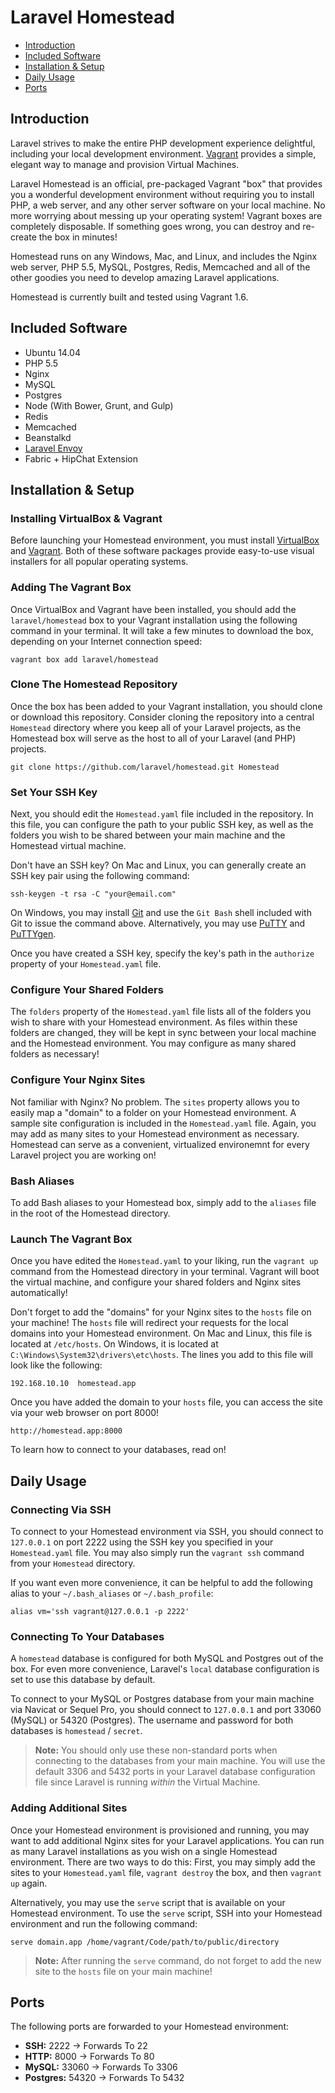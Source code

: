 # Laravel Homestead

- [Introduction](#introduction)
- [Included Software](#included-software)
- [Installation & Setup](#installation-and-setup)
- [Daily Usage](#daily-usage)
- [Ports](#ports)

<a name="introduction"></a>
## Introduction

Laravel strives to make the entire PHP development experience delightful, including your local development environment. [Vagrant](http://vagrantup.com) provides a simple, elegant way to manage and provision Virtual Machines.

Laravel Homestead is an official, pre-packaged Vagrant "box" that provides you a wonderful development environment without requiring you to install PHP, a web server, and any other server software on your local machine. No more worrying about messing up your operating system! Vagrant boxes are completely disposable. If something goes wrong, you can destroy and re-create the box in minutes!

Homestead runs on any Windows, Mac, and Linux, and includes the Nginx web server, PHP 5.5, MySQL, Postgres, Redis, Memcached and all of the other goodies you need to develop amazing Laravel applications.

Homestead is currently built and tested using Vagrant 1.6.

<a name="included-software"></a>
## Included Software

- Ubuntu 14.04
- PHP 5.5
- Nginx
- MySQL
- Postgres
- Node (With Bower, Grunt, and Gulp)
- Redis
- Memcached
- Beanstalkd
- [Laravel Envoy](/docs/ssh#envoy-task-runner)
- Fabric + HipChat Extension

<a name="installation-and-setup"></a>
## Installation & Setup

### Installing VirtualBox & Vagrant

Before launching your Homestead environment, you must install [VirtualBox](https://www.virtualbox.org/wiki/Downloads) and [Vagrant](http://www.vagrantup.com/downloads.html). Both of these software packages provide easy-to-use visual installers for all popular operating systems.

### Adding The Vagrant Box

Once VirtualBox and Vagrant have been installed, you should add the `laravel/homestead` box to your Vagrant installation using the following command in your terminal. It will take a few minutes to download the box, depending on your Internet connection speed:

	vagrant box add laravel/homestead

### Clone The Homestead Repository

Once the box has been added to your Vagrant installation, you should clone or download this repository. Consider cloning the repository into a central `Homestead` directory where you keep all of your Laravel projects, as the Homestead box will serve as the host to all of your Laravel (and PHP) projects.

	git clone https://github.com/laravel/homestead.git Homestead

### Set Your SSH Key

Next, you should edit the `Homestead.yaml` file included in the repository. In this file, you can configure the path to your public SSH key, as well as the folders you wish to be shared between your main machine and the Homestead virtual machine.

Don't have an SSH key? On Mac and Linux, you can generally create an SSH key pair using the following command:

	ssh-keygen -t rsa -C "your@email.com"

On Windows, you may install [Git](http://git-scm.com/) and use the `Git Bash` shell included with Git to issue the command above. Alternatively, you may use [PuTTY](http://www.chiark.greenend.org.uk/~sgtatham/putty/download.html) and [PuTTYgen](http://www.chiark.greenend.org.uk/~sgtatham/putty/download.html).

Once you have created a SSH key, specify the key's path in the `authorize` property of your `Homestead.yaml` file.

### Configure Your Shared Folders

The `folders` property of the `Homestead.yaml` file lists all of the folders you wish to share with your Homestead environment. As files within these folders are changed, they will be kept in sync between your local machine and the Homestead environment. You may configure as many shared folders as necessary!

### Configure Your Nginx Sites

Not familiar with Nginx? No problem. The `sites` property allows you to easily map a "domain" to a folder on your Homestead environment. A sample site configuration is included in the `Homestead.yaml` file. Again, you may add as many sites to your Homestead environment as necessary. Homestead can serve as a convenient, virtualized environemnt for every Laravel project you are working on!

### Bash Aliases

To add Bash aliases to your Homestead box, simply add to the `aliases` file in the root of the Homestead directory.

### Launch The Vagrant Box

Once you have edited the `Homestead.yaml` to your liking, run the `vagrant up` command from the Homestead directory in your terminal. Vagrant will boot the virtual machine, and configure your shared folders and Nginx sites automatically!

Don't forget to add the "domains" for your Nginx sites to the `hosts` file on your machine! The `hosts` file will redirect your requests for the local domains into your Homestead environment. On Mac and Linux, this file is located at `/etc/hosts`. On Windows, it is located at `C:\Windows\System32\drivers\etc\hosts`. The lines you add to this file will look like the following:

	192.168.10.10  homestead.app

Once you have added the domain to your `hosts` file, you can access the site via your web browser on port 8000!

	http://homestead.app:8000

To learn how to connect to your databases, read on!

<a name="daily-usage"></a>
## Daily Usage

### Connecting Via SSH

To connect to your Homestead environment via SSH, you should connect to `127.0.0.1` on port 2222 using the SSH key you specified in your `Homestead.yaml` file. You may also simply run the `vagrant ssh` command from your `Homestead` directory.

If you want even more convenience, it can be helpful to add the following alias to your `~/.bash_aliases` or `~/.bash_profile`:

	alias vm='ssh vagrant@127.0.0.1 -p 2222'

### Connecting To Your Databases

A `homestead` database is configured for both MySQL and Postgres out of the box. For even more convenience, Laravel's `local` database configuration is set to use this database by default.

To connect to your MySQL or Postgres database from your main machine via Navicat or Sequel Pro, you should connect to `127.0.0.1` and port 33060 (MySQL) or 54320 (Postgres). The username and password for both databases is `homestead` / `secret`.

> **Note:** You should only use these non-standard ports when connecting to the databases from your main machine. You will use the default 3306 and 5432 ports in your Laravel database configuration file since Laravel is running _within_ the Virtual Machine.

### Adding Additional Sites

Once your Homestead environment is provisioned and running, you may want to add additional Nginx sites for your Laravel applications. You can run as many Laravel installations as you wish on a single Homestead environment. There are two ways to do this: First, you may simply add the sites to your `Homestead.yaml` file, `vagrant destroy` the box, and then `vagrant up` again.

Alternatively, you may use the `serve` script that is available on your Homestead environment. To use the `serve` script, SSH into your Homestead environment and run the following command:

	serve domain.app /home/vagrant/Code/path/to/public/directory

> **Note:** After running the `serve` command, do not forget to add the new site to the `hosts` file on your main machine!

<a name="ports"></a>
## Ports

The following ports are forwarded to your Homestead environment:

- **SSH:** 2222 -> Forwards To 22
- **HTTP:** 8000 -> Forwards To 80
- **MySQL:** 33060 -> Forwards To 3306
- **Postgres:** 54320 -> Forwards To 5432
